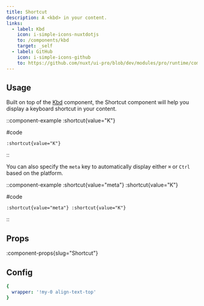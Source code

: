 ```yaml
---
title: Shortcut
description: A <kbd> in your content.
links:
  - label: Kbd
    icon: i-simple-icons-nuxtdotjs
    to: /components/kbd
    target: _self
  - label: GitHub
    icon: i-simple-icons-github
    to: https://github.com/nuxt/ui-pro/blob/dev/modules/pro/runtime/components/global/Shortcut.vue
---
```


## Usage

Built on top of the [Kbd](/components/kbd) component, the Shortcut component will help you display a keyboard shortcut in your content.

::component-example
:shortcut{value="K"}

#code
```mdc
:shortcut{value="K"}
```
::

You can also specify the `meta` key to automatically display either `⌘` or `Ctrl` based on the platform.

::component-example
:shortcut{value="meta"} :shortcut{value="K"}

#code
```mdc
:shortcut{value="meta"} :shortcut{value="K"}
```
::

## Props

:component-props{slug="Shortcut"}

## Config

```yml
{
  wrapper: '!my-0 align-text-top'
}
```
